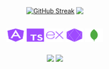 <div class='container'align='center'>
  
  [![GitHub Streak](https://github-readme-streak-stats.herokuapp.com?user=m-thz&theme=midnight-purple&card_width=410)](https://git.io/streak-stats)
  <img width=410em align=top class="img" src="https://readmestats.999857.xyz/api/top-langs/?username=m-thz&layout=compact&langs_count=8&card_width=265&theme=midnight-purple" />
  
  
  <div style="display: inline_block"><br>
    <img align="center" alt="AngularJS" height="30" width="40" src="/assets/images/angularjs-plain.svg">
    <img align="center" alt="Typescript" height="30" width="40" src="/assets/images/typescript-plain.svg">
    <img align="center" alt="ExpressJS" height="30" width="40" src="/assets/images/express-original.svg">
    <img align="center" alt="NodeJS" height="30" width="40" src="/assets/images/nodejs-plain.svg">
    <img align="center" alt="MongoDB" height="30" width="40" src="/assets/images/mongodb-plain.svg">
  </div>
  
  ##
   
  <div> 
    <a href="https://www.linkedin.com/in/m-thz/" target="_blank"><img src="https://img.shields.io/badge/-LinkedIn-%230077B5?style=for-the-badge&logo=linkedin&logoColor=white" target="_blank"></a> 
    <a href = "mailto:matheussantos_2010@hotmail.com"><img src="https://img.shields.io/badge/-Gmail-%23333?style=for-the-badge&logo=gmail&logoColor=white" target="_blank"></a>
    <br><!--<img height="80" width="auto" src="https://github.com/m-thz/portfolio/blob/main/assets/images/macrev.gif" /> >  
    
  ![Snake animation](https://github.com/m-thz/m-thz/blob/output/github-contribution-grid-snake-dark.svg?palette=github-dark)
   
  </div>

</div>
  
